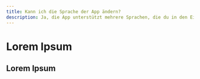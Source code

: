 ```yaml
---
title: Kann ich die Sprache der App ändern?
description: Ja, die App unterstützt mehrere Sprachen, die du in den Einstellungen ändern kannst.
---
```


# Lorem Ipsum

## Lorem Ipsum

